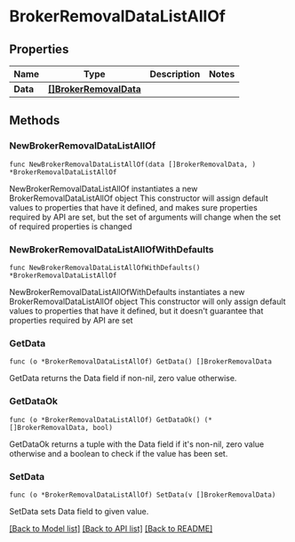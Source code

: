 # BrokerRemovalDataListAllOf

## Properties

Name | Type | Description | Notes
------------ | ------------- | ------------- | -------------
**Data** | [**[]BrokerRemovalData**](BrokerRemovalData.md) |  | 

## Methods

### NewBrokerRemovalDataListAllOf

`func NewBrokerRemovalDataListAllOf(data []BrokerRemovalData, ) *BrokerRemovalDataListAllOf`

NewBrokerRemovalDataListAllOf instantiates a new BrokerRemovalDataListAllOf object
This constructor will assign default values to properties that have it defined,
and makes sure properties required by API are set, but the set of arguments
will change when the set of required properties is changed

### NewBrokerRemovalDataListAllOfWithDefaults

`func NewBrokerRemovalDataListAllOfWithDefaults() *BrokerRemovalDataListAllOf`

NewBrokerRemovalDataListAllOfWithDefaults instantiates a new BrokerRemovalDataListAllOf object
This constructor will only assign default values to properties that have it defined,
but it doesn't guarantee that properties required by API are set

### GetData

`func (o *BrokerRemovalDataListAllOf) GetData() []BrokerRemovalData`

GetData returns the Data field if non-nil, zero value otherwise.

### GetDataOk

`func (o *BrokerRemovalDataListAllOf) GetDataOk() (*[]BrokerRemovalData, bool)`

GetDataOk returns a tuple with the Data field if it's non-nil, zero value otherwise
and a boolean to check if the value has been set.

### SetData

`func (o *BrokerRemovalDataListAllOf) SetData(v []BrokerRemovalData)`

SetData sets Data field to given value.



[[Back to Model list]](../README.md#documentation-for-models) [[Back to API list]](../README.md#documentation-for-api-endpoints) [[Back to README]](../README.md)



